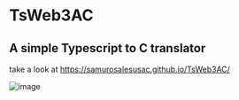 # TsWeb3AC

## A simple Typescript to C translator
take a look at https://samurosalesusac.github.io/TsWeb3AC/

![image](https://user-images.githubusercontent.com/41931820/175066604-12cb2c70-965a-4509-bfe1-f44ada455ba2.png)
